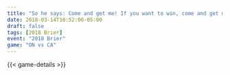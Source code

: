 ```yaml
---
title: "So he says: Come and get me! If you want to win, come and get me!"
date: 2018-03-14T10:52:00-05:00
draft: false
tags: [2018 Brier]
event: "2018 Brier"
game: "ON vs CA"
---
```

{{< game-details >}}
<!--more--> 